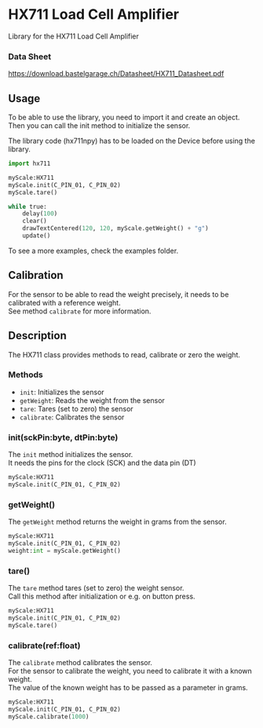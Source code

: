 # HX711 Load Cell Amplifier

Library for the HX711 Load Cell Amplifier

### Data Sheet

https://download.bastelgarage.ch/Datasheet/HX711_Datasheet.pdf

## Usage

To be able to use the library, you need to import it and create an object.  
Then you can call the init method to initialize the sensor.

The library code (hx711npy) has to be loaded on the Device before using the library.

```python
import hx711

myScale:HX711
myScale.init(C_PIN_01, C_PIN_02)
myScale.tare()

while true:
    delay(100)
    clear()
    drawTextCentered(120, 120, myScale.getWeight() + "g")
    update()
```

To see a more examples, check the examples folder.

## Calibration

For the sensor to be able to read the weight precisely, it needs to be calibrated with a reference weight.  
See method `calibrate` for more information.

## Description

The HX711 class provides methods to read, calibrate or zero the weight.

### Methods

- `init`: Initializes the sensor
- `getWeight`: Reads the weight from the sensor
- `tare`: Tares (set to zero) the sensor
- `calibrate`: Calibrates the sensor

### init(sckPin:byte, dtPin:byte)

The `init` method initializes the sensor.  
It needs the pins for the clock (SCK) and the data pin (DT)

```python
myScale:HX711
myScale.init(C_PIN_01, C_PIN_02)
```

### getWeight()

The `getWeight` method returns the weight in grams from the sensor.

```python
myScale:HX711
myScale.init(C_PIN_01, C_PIN_02)
weight:int = myScale.getWeight()
```

### tare()

The `tare` method tares (set to zero) the weight sensor.  
Call this method after initialization or e.g. on button press.

```python
myScale:HX711
myScale.init(C_PIN_01, C_PIN_02)
myScale.tare()
```

### calibrate(ref:float)

The `calibrate` method calibrates the sensor.  
For the sensor to calibrate the weight, you need to calibrate it with a known weight.  
The value of the known weight has to be passed as a parameter in grams.

```python
myScale:HX711
myScale.init(C_PIN_01, C_PIN_02)
myScale.calibrate(1000)
```
